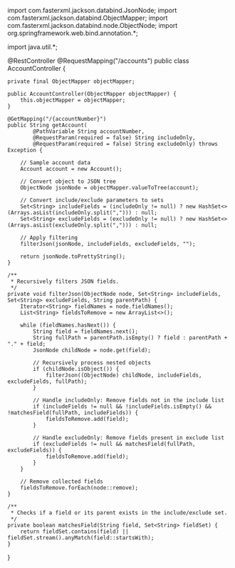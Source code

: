 import com.fasterxml.jackson.databind.JsonNode;
import com.fasterxml.jackson.databind.ObjectMapper;
import com.fasterxml.jackson.databind.node.ObjectNode;
import org.springframework.web.bind.annotation.*;

import java.util.*;

@RestController
@RequestMapping("/accounts")
public class AccountController {

    private final ObjectMapper objectMapper;

    public AccountController(ObjectMapper objectMapper) {
        this.objectMapper = objectMapper;
    }

    @GetMapping("/{accountNumber}")
    public String getAccount(
            @PathVariable String accountNumber,
            @RequestParam(required = false) String includeOnly,
            @RequestParam(required = false) String excludeOnly) throws Exception {

        // Sample account data
        Account account = new Account();

        // Convert object to JSON tree
        ObjectNode jsonNode = objectMapper.valueToTree(account);

        // Convert include/exclude parameters to sets
        Set<String> includeFields = (includeOnly != null) ? new HashSet<>(Arrays.asList(includeOnly.split(","))) : null;
        Set<String> excludeFields = (excludeOnly != null) ? new HashSet<>(Arrays.asList(excludeOnly.split(","))) : null;

        // Apply filtering
        filterJson(jsonNode, includeFields, excludeFields, "");

        return jsonNode.toPrettyString();
    }

    /**
     * Recursively filters JSON fields.
     */
    private void filterJson(ObjectNode node, Set<String> includeFields, Set<String> excludeFields, String parentPath) {
        Iterator<String> fieldNames = node.fieldNames();
        List<String> fieldsToRemove = new ArrayList<>();

        while (fieldNames.hasNext()) {
            String field = fieldNames.next();
            String fullPath = parentPath.isEmpty() ? field : parentPath + "." + field;
            JsonNode childNode = node.get(field);

            // Recursively process nested objects
            if (childNode.isObject()) {
                filterJson((ObjectNode) childNode, includeFields, excludeFields, fullPath);
            }

            // Handle includeOnly: Remove fields not in the include list
            if (includeFields != null && !includeFields.isEmpty() && !matchesField(fullPath, includeFields)) {
                fieldsToRemove.add(field);
            }

            // Handle excludeOnly: Remove fields present in exclude list
            if (excludeFields != null && matchesField(fullPath, excludeFields)) {
                fieldsToRemove.add(field);
            }
        }

        // Remove collected fields
        fieldsToRemove.forEach(node::remove);
    }

    /**
     * Checks if a field or its parent exists in the include/exclude set.
     */
    private boolean matchesField(String field, Set<String> fieldSet) {
        return fieldSet.contains(field) || fieldSet.stream().anyMatch(field::startsWith);
    }
}
